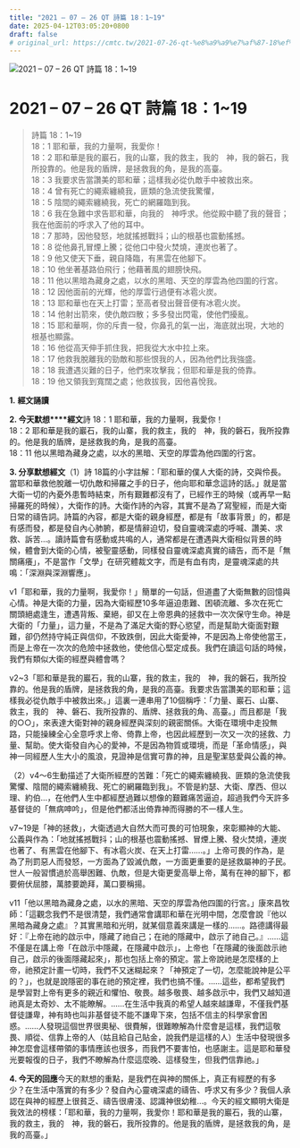 ```yaml
---
title: "2021 – 07 – 26 QT 詩篇 18：1~19"
date: 2025-04-12T03:05:20+0800
draft: false
# original_url: https://cmtc.tw/2021-07-26-qt-%e8%a9%a9%e7%af%87-18%ef%bc%9a119
---
```


![2021 – 07 – 26 QT 詩篇 18：1\~19](/images/qt.jpg   "2021 – 07 – 26 QT 詩篇 18：1\~19")

# 2021 – 07 – 26 QT 詩篇 18：1\~19

> 詩篇 18：1\~19  
> 18：1 耶和華，我的力量啊，我愛你！  
> 18：2 耶和華是我的巖石，我的山寨，我的救主，我的　神，我的磐石，我所投靠的。他是我的盾牌，是拯救我的角，是我的高臺。  
> 18：3 我要求告當讚美的耶和華；這樣我必從仇敵手中被救出來。  
> 18：4 曾有死亡的繩索纏繞我，匪類的急流使我驚懼，  
> 18：5 陰間的繩索纏繞我，死亡的網羅臨到我。  
> 18：6 我在急難中求告耶和華，向我的　神呼求。他從殿中聽了我的聲音；我在他面前的呼求入了他的耳中。  
> 18：7 那時，因他發怒，地就搖撼戰抖；山的根基也震動搖撼。  
> 18：8 從他鼻孔冒煙上騰；從他口中發火焚燒，連炭也著了。  
> 18：9 他又使天下垂，親自降臨，有黑雲在他腳下。  
> 18：10 他坐著基路伯飛行；他藉著風的翅膀快飛。  
> 18：11 他以黑暗為藏身之處，以水的黑暗、天空的厚雲為他四圍的行宮。  
> 18：12 因他面前的光輝，他的厚雲行過便有冰雹火炭。  
> 18：13 耶和華也在天上打雷；至高者發出聲音便有冰雹火炭。  
> 18：14 他射出箭來，使仇敵四散；多多發出閃電，使他們擾亂。  
> 18：15 耶和華啊，你的斥責一發，你鼻孔的氣一出，海底就出現，大地的根基也顯露。  
> 18：16 他從高天伸手抓住我，把我從大水中拉上來。  
> 18：17 他救我脫離我的勁敵和那些恨我的人，因為他們比我強盛。  
> 18：18 我遭遇災難的日子，他們來攻擊我；但耶和華是我的倚靠。  
> 18：19 他又領我到寬闊之處；他救拔我，因他喜悅我。

**1.** **經文誦讀**

**2. 今天默想****經文**詩 18：1 耶和華，我的力量啊，我愛你！  
18：2 耶和華是我的巖石，我的山寨，我的救主，我的　神，我的磐石，我所投靠的。他是我的盾牌，是拯救我的角，是我的高臺。  
18：11 他以黑暗為藏身之處，以水的黑暗、天空的厚雲為他四圍的行宮。

**3. 分享默想經文**（1）詩 18篇的小字註解：「耶和華的僕人大衛的詩，交與伶長。當耶和華救他脫離一切仇敵和掃羅之手的日子，他向耶和華念這詩的話。」就是當大衛一切的內憂外患暫時結束，所有艱難都沒有了，已經作王的時候（或再早一點掃羅死的時候），大衛作的詩。大衛作詩的內容，其實不是為了寫聖經，而是大衛日常的禱告詞。詩篇的內容，都是大衛的親身經歷，都是有「故事背景」的，都是有感而發，都是發自內心肺腑，都是情辭迫切，發自靈魂深處的呼喊、讚美、求救、訴苦…。讀詩篇會有感動或共鳴的人，通常都是在遭遇與大衛相似背景的時候，體會到大衛的心情，被聖靈感動，同樣發自靈魂深處真實的禱告，而不是「無關痛癢」，不是當作「文學」在研究體裁文字，而是有血有肉，是靈魂深處的共鳴：「深淵與深淵響應」。

v1「耶和華，我的力量啊，我愛你！」簡單的一句話，但道盡了大衛無數的回憶與心情。神是大衛的力量，因為大衛經歷10多年逼迫患難、困頓流離、多次在死亡關頭絕處逢生，遭遇背叛、棄絕，卻又在上帝恩典的拯救中一次次保守生命。神是大衛的「力量」，這力量，不是為了滿足大衛的野心慾望，而是幫助大衛面對艱難，卻仍然持守純正與信仰，不致跌倒，因此大衛愛神，不是因為上帝使他當王，而是上帝在一次次的危險中拯救他，使他信心堅定成長。我們在讀這句話的時候，我們有類似大衛的經歷與體會嗎？

v2\~3「耶和華是我的巖石，我的山寨，我的救主，我的　神，我的磐石，我所投靠的。他是我的盾牌，是拯救我的角，是我的高臺。我要求告當讚美的耶和華；這樣我必從仇敵手中被救出來。」這裏一連串用了10個稱呼：「力量、巖石、山寨、救主，我的　神、磐石、我所投靠的、盾牌、拯救我的角、高臺。」而且都是「我的○○」，來表達大衛對神的親身經歷與深刻的親密關係。大衛在環境中走投無路，只能操練全心全意呼求上帝、倚靠上帝，也因此經歷到一次又一次的拯救、力量、幫助。使大衛發自內心的愛神，不是因為物質或環境，而是「革命情感」，與神一同經歷人生大小的風浪，見證神是信實可靠的神，且是聖潔慈愛與公義的神。

（2）v4～6生動描述了大衛所經歷的苦難：「死亡的繩索纏繞我、匪類的急流使我驚懼、陰間的繩索纏繞我、死亡的網羅臨到我」。不管是約瑟、大衛、摩西、但以理、約伯…，在他們人生中都經歷過難以想像的艱難痛苦逼迫，超過我們今天許多基督徒的「無病呻吟」，但是他們都活出倚靠神而得勝的不一樣人生。

v7\~19是「神的拯救」，大衛透過大自然大而可畏的可怕現象，來彰顯神的大能、公義與作為：「地就搖撼戰抖；山的根基也震動搖撼、冒煙上騰、發火焚燒，連炭也著了、有黑雲在他腳下、有冰雹火炭、在天上打雷……。」上帝可畏的作為，是為了刑罰惡人而發怒，一方面為了毀滅仇敵，一方面更重要的是拯救屬神的子民。世人一般習慣過於高舉困難、仇敵，但是大衛更愛高舉上帝，萬有在神的腳下，都要俯伏屈膝，萬膝要跪拜，萬口要稱揚。

v11「他以黑暗為藏身之處，以水的黑暗、天空的厚雲為他四圍的行宮。」康來昌牧師：「這觀念我們不是很清楚，我們通常會講耶和華在光明中間，怎麼會說『他以黑暗為藏身之處』？其實黑暗和光明，就某個意義來講是一樣的……。路德講得最好：『上帝在祂的啟示中，隱藏了祂自己；在祂的隱藏中，啟示了祂自己。』……這不僅是在講上帝「在啟示中隱藏，在隱藏中啟示」，上帝也「在隱藏的後面啟示祂自己，啟示的後面隱藏起來」，那也包括上帝的預定。當上帝說祂是怎麼樣的上帝，祂預定計畫一切時，我們不又迷糊起來？「神預定了一切，怎麼能說神是公平的？」，也就是說隱密的事在祂的預定裡，我們也搞不懂。……這些，都希望我們是學習對上帝有更多的親近和懼怕、敬畏。越多敬畏、越多啟示中，我們又越知道祂真是太奇妙、太不能瞭解。……在生活中我真的希望人越來越謙卑，不僅我們基督徒謙卑，神有時也叫非基督徒不能不謙卑下來，包括不信主的科學家會困惑。……人發現這個世界很奧秘、很費解，很難瞭解為什麼會是這樣，我們這敬畏、順從、信靠上帝的人（姑且給自己貼金，說我們是這樣的人）生活中發現很多神怎麼會這樣帶領的事情應該也很多，而我們不要害怕，也感謝主。這是耶和華發光要報復的日子，我們不瞭解為什麼這麼晚、這樣發生，但我們信靠祂。」

**4. 今天的回應**今天的默想的重點，是我們在與神的關係上，真正有經歷的有多少？在生活中落實的有多少？發自內心靈魂深處的禱告、呼求又有多少？我個人承認在與神的經歷上很貧乏、禱告很膚淺、認識神很幼稚…。今天的經文顯明大衛是我效法的榜樣：「耶和華，我的力量啊，我愛你！耶和華是我的巖石，我的山寨，我的救主，我的　神，我的磐石，我所投靠的。他是我的盾牌，是拯救我的角，是我的高臺。」